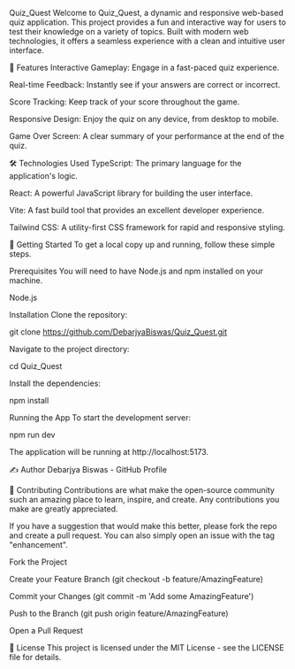 Quiz_Quest
Welcome to Quiz_Quest, a dynamic and responsive web-based quiz application. This project provides a fun and interactive way for users to test their knowledge on a variety of topics. Built with modern web technologies, it offers a seamless experience with a clean and intuitive user interface.

🚀 Features
Interactive Gameplay: Engage in a fast-paced quiz experience.

Real-time Feedback: Instantly see if your answers are correct or incorrect.

Score Tracking: Keep track of your score throughout the game.

Responsive Design: Enjoy the quiz on any device, from desktop to mobile.

Game Over Screen: A clear summary of your performance at the end of the quiz.

🛠️ Technologies Used
TypeScript: The primary language for the application's logic.

React: A powerful JavaScript library for building the user interface.

Vite: A fast build tool that provides an excellent developer experience.

Tailwind CSS: A utility-first CSS framework for rapid and responsive styling.

🏃 Getting Started
To get a local copy up and running, follow these simple steps.

Prerequisites
You will need to have Node.js and npm installed on your machine.

Node.js

Installation
Clone the repository:

git clone https://github.com/DebarjyaBiswas/Quiz_Quest.git

Navigate to the project directory:

cd Quiz_Quest

Install the dependencies:

npm install

Running the App
To start the development server:

npm run dev

The application will be running at http://localhost:5173.

✍️ Author
Debarjya Biswas - GitHub Profile

🤝 Contributing
Contributions are what make the open-source community such an amazing place to learn, inspire, and create. Any contributions you make are greatly appreciated.

If you have a suggestion that would make this better, please fork the repo and create a pull request. You can also simply open an issue with the tag "enhancement".

Fork the Project

Create your Feature Branch (git checkout -b feature/AmazingFeature)

Commit your Changes (git commit -m 'Add some AmazingFeature')

Push to the Branch (git push origin feature/AmazingFeature)

Open a Pull Request

📄 License
This project is licensed under the MIT License - see the LICENSE file for details.
